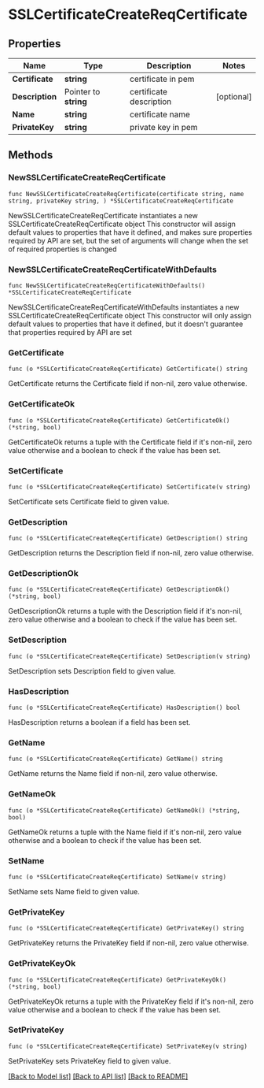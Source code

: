 # SSLCertificateCreateReqCertificate

## Properties

Name | Type | Description | Notes
------------ | ------------- | ------------- | -------------
**Certificate** | **string** | certificate in pem | 
**Description** | Pointer to **string** | certificate description | [optional] 
**Name** | **string** | certificate name | 
**PrivateKey** | **string** | private key in pem | 

## Methods

### NewSSLCertificateCreateReqCertificate

`func NewSSLCertificateCreateReqCertificate(certificate string, name string, privateKey string, ) *SSLCertificateCreateReqCertificate`

NewSSLCertificateCreateReqCertificate instantiates a new SSLCertificateCreateReqCertificate object
This constructor will assign default values to properties that have it defined,
and makes sure properties required by API are set, but the set of arguments
will change when the set of required properties is changed

### NewSSLCertificateCreateReqCertificateWithDefaults

`func NewSSLCertificateCreateReqCertificateWithDefaults() *SSLCertificateCreateReqCertificate`

NewSSLCertificateCreateReqCertificateWithDefaults instantiates a new SSLCertificateCreateReqCertificate object
This constructor will only assign default values to properties that have it defined,
but it doesn't guarantee that properties required by API are set

### GetCertificate

`func (o *SSLCertificateCreateReqCertificate) GetCertificate() string`

GetCertificate returns the Certificate field if non-nil, zero value otherwise.

### GetCertificateOk

`func (o *SSLCertificateCreateReqCertificate) GetCertificateOk() (*string, bool)`

GetCertificateOk returns a tuple with the Certificate field if it's non-nil, zero value otherwise
and a boolean to check if the value has been set.

### SetCertificate

`func (o *SSLCertificateCreateReqCertificate) SetCertificate(v string)`

SetCertificate sets Certificate field to given value.


### GetDescription

`func (o *SSLCertificateCreateReqCertificate) GetDescription() string`

GetDescription returns the Description field if non-nil, zero value otherwise.

### GetDescriptionOk

`func (o *SSLCertificateCreateReqCertificate) GetDescriptionOk() (*string, bool)`

GetDescriptionOk returns a tuple with the Description field if it's non-nil, zero value otherwise
and a boolean to check if the value has been set.

### SetDescription

`func (o *SSLCertificateCreateReqCertificate) SetDescription(v string)`

SetDescription sets Description field to given value.

### HasDescription

`func (o *SSLCertificateCreateReqCertificate) HasDescription() bool`

HasDescription returns a boolean if a field has been set.

### GetName

`func (o *SSLCertificateCreateReqCertificate) GetName() string`

GetName returns the Name field if non-nil, zero value otherwise.

### GetNameOk

`func (o *SSLCertificateCreateReqCertificate) GetNameOk() (*string, bool)`

GetNameOk returns a tuple with the Name field if it's non-nil, zero value otherwise
and a boolean to check if the value has been set.

### SetName

`func (o *SSLCertificateCreateReqCertificate) SetName(v string)`

SetName sets Name field to given value.


### GetPrivateKey

`func (o *SSLCertificateCreateReqCertificate) GetPrivateKey() string`

GetPrivateKey returns the PrivateKey field if non-nil, zero value otherwise.

### GetPrivateKeyOk

`func (o *SSLCertificateCreateReqCertificate) GetPrivateKeyOk() (*string, bool)`

GetPrivateKeyOk returns a tuple with the PrivateKey field if it's non-nil, zero value otherwise
and a boolean to check if the value has been set.

### SetPrivateKey

`func (o *SSLCertificateCreateReqCertificate) SetPrivateKey(v string)`

SetPrivateKey sets PrivateKey field to given value.



[[Back to Model list]](../README.md#documentation-for-models) [[Back to API list]](../README.md#documentation-for-api-endpoints) [[Back to README]](../README.md)


